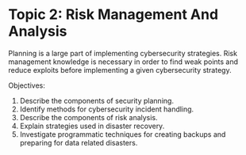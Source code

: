 # Topic 2: Risk Management And Analysis
Planning is a large part of implementing cybersecurity strategies. Risk management knowledge is necessary in order to find weak points and reduce exploits before implementing a given cybersecurity strategy.

Objectives:
1. Describe the components of security planning.
2. Identify methods for cybersecurity incident handling.
3. Describe the components of risk analysis.
4. Explain strategies used in disaster recovery.
5. Investigate programmatic techniques for creating backups and preparing for data related disasters.
